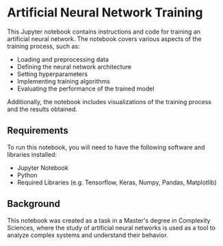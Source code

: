 # Artificial Neural Network Training

This Jupyter notebook contains instructions and code for training an artificial neural network. The notebook covers various aspects of the training process, such as:
- Loading and preprocessing data
- Defining the neural network architecture
- Setting hyperparameters
- Implementing training algorithms
- Evaluating the performance of the trained model

Additionally, the notebook includes visualizations of the training process and the results obtained.

## Requirements
To run this notebook, you will need to have the following software and libraries installed:
- Jupyter Notebook
- Python
- Required Libraries (e.g. Tensorflow, Keras, Numpy, Pandas, Matplotlib)

## Background
This notebook was created as a task in a Master's degree in Complexity Sciences, where the study of artificial neural networks is used as a tool to analyze complex systems and understand their behavior.
